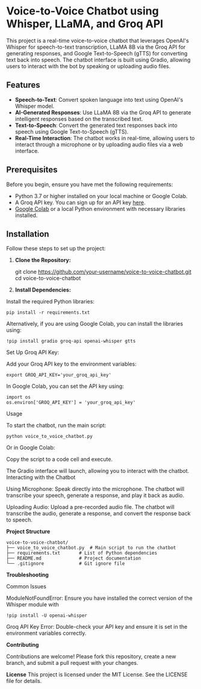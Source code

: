 # Voice-to-Voice Chatbot using Whisper, LLaMA, and Groq API

This project is a real-time voice-to-voice chatbot that leverages OpenAI's Whisper for speech-to-text transcription, LLaMA 8B via the Groq API for generating responses, and Google Text-to-Speech (gTTS) for converting text back into speech. The chatbot interface is built using Gradio, allowing users to interact with the bot by speaking or uploading audio files.

## Features

- **Speech-to-Text**: Convert spoken language into text using OpenAI's Whisper model.
- **AI-Generated Responses**: Use LLaMA 8B via the Groq API to generate intelligent responses based on the transcribed text.
- **Text-to-Speech**: Convert the generated text responses back into speech using Google Text-to-Speech (gTTS).
- **Real-Time Interaction**: The chatbot works in real-time, allowing users to interact through a microphone or by uploading audio files via a web interface.
  
## Prerequisites

Before you begin, ensure you have met the following requirements:

- Python 3.7 or higher installed on your local machine or Google Colab.
- A Groq API key. You can sign up for an API key [here](https://groq.com/).
- [Google Colab](https://colab.research.google.com/) or a local Python environment with necessary libraries installed.

## Installation

Follow these steps to set up the project:

1. **Clone the Repository:**

   git clone https://github.com/your-username/voice-to-voice-chatbot.git
   cd voice-to-voice-chatbot

2. **Install Dependencies:**

Install the required Python libraries:
    
    pip install -r requirements.txt

Alternatively, if you are using Google Colab, you can install the libraries using:

    !pip install gradio groq-api openai-whisper gtts

Set Up Groq API Key:

Add your Groq API key to the environment variables:

    export GROQ_API_KEY='your_groq_api_key'

In Google Colab, you can set the API key using:

    import os
    os.environ['GROQ_API_KEY'] = 'your_groq_api_key'

Usage

To start the chatbot, run the main script:

    python voice_to_voice_chatbot.py

Or in Google Colab:

Copy the script to a code cell and execute.

The Gradio interface will launch, allowing you to interact with the chatbot.
Interacting with the Chatbot

Using Microphone: Speak directly into the microphone. The chatbot will transcribe your speech, generate a response, and play it back as audio.

Uploading Audio: Upload a pre-recorded audio file. The chatbot will transcribe the audio, generate a response, and convert the response back to speech.

**Project Structure**

    voice-to-voice-chatbot/
    ├── voice_to_voice_chatbot.py  # Main script to run the chatbot
    ├── requirements.txt       # List of Python dependencies
    ├── README.md              # Project documentation
    └── .gitignore             # Git ignore file

**Troubleshooting**

Common Issues

ModuleNotFoundError: Ensure you have installed the correct version of the Whisper module with 

    !pip install -U openai-whisper

Groq API Key Error: Double-check your API key and ensure it is set in the environment variables correctly.


**Contributing**

Contributions are welcome! Please fork this repository, create a new branch, and submit a pull request with your changes.

**License**
This project is licensed under the MIT License. See the LICENSE file for details.
